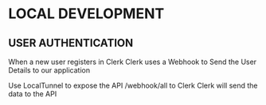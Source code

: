 # LOCAL DEVELOPMENT


## USER AUTHENTICATION

When a new user registers in Clerk
Clerk uses a Webhook to Send the User Details to our application

Use LocalTunnel to expose the API /webhook/all to Clerk
Clerk will send the data to the API
